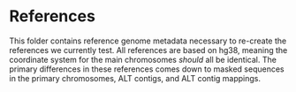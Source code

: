 # References
This folder contains reference genome metadata necessary to re-create the references we currently test.
All references are based on hg38, meaning the coordinate system for the main chromosomes _should_ all be identical.
The primary differences in these references comes down to masked sequences in the primary chromosomes, ALT contigs, and ALT contig mappings.
